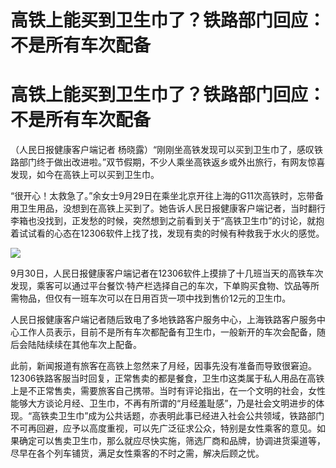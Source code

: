 # 高铁上能买到卫生巾了？铁路部门回应：不是所有车次配备

# 高铁上能买到卫生巾了？铁路部门回应：不是所有车次配备

（人民日报健康客户端记者
杨晓露）“刚刚坐高铁发现可以买到卫生巾了，感叹铁路部门终于做出改进啦。”双节假期，不少人乘坐高铁返乡或外出旅行，有网友惊喜发现，如今在高铁上可以买到卫生巾。

“很开心！太救急了。”余女士9月29日在乘坐北京开往上海的G11次高铁时，忘带备用卫生用品，没想到在高铁上买到了。她告诉人民日报健康客户端记者，当时翻行李箱也没找到，正发愁的时候，突然想到之前看到关于“高铁卫生巾”的讨论，就抱着试试看的心态在12306软件上找了找，发现有卖的时候有种救我于水火的感觉。

![](https://inews.gtimg.com/om_bt/OL0qvKDbIa9YJZEmNaIqqWSMk6E1121WWI1g5FzxqhI_8AA/1000)

9月30日，人民日报健康客户端记者在12306软件上摸排了十几班当天的高铁车次发现，乘客可以通过平台餐饮·特产栏选择自己的车次，下单购买食物、饮品等所需物品，但仅有一班车次可以在日用百货一项中找到售价12元的卫生巾。

人民日报健康客户端记者随后致电了多地铁路客户服务中心，上海铁路客户服务中心工作人员表示，目前不是所有车次都配备有卫生巾，一般新开的车次会配备，随后会陆陆续续在其他车次上配备。

此前，新闻报道有旅客在高铁上忽然来了月经，因事先没有准备而导致很窘迫。12306铁路客服当时回复，正常售卖的都是餐食，卫生巾这类属于私人用品在高铁上是不正常售卖，需要旅客自己携带。当时有评论指出，在一个文明的社会，女性能够大方谈论月经、卫生巾，不再有所谓的“月经羞耻感”，乃是社会文明进步的体现。“高铁卖卫生巾”成为公共话题，亦表明此事已经进入社会公共领域，铁路部门不可再回避，应予以高度重视，可以先广泛征求公众，特别是女性乘客的意见。如果确定可以售卖卫生巾，那么就应尽快实施，筛选厂商和品牌，协调进货渠道等，尽早在各个列车铺货，满足女性乘客的不时之需，解决后顾之忧。

